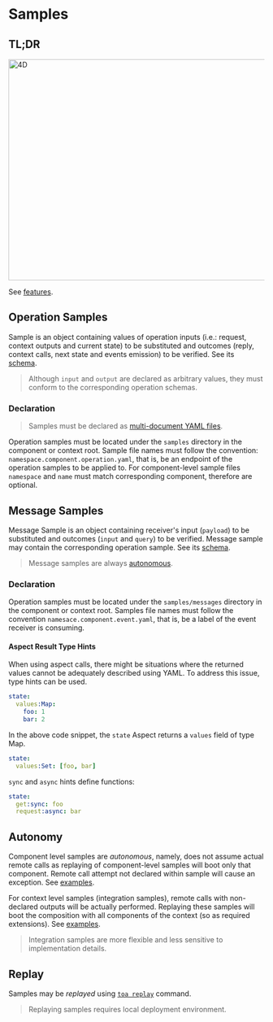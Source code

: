 # Samples

## TL;DR

<a href="https://miro.com/app/board/uXjVOoy0ImU=/?moveToWidget=3458764532091744292&cot=14">
    <picture>
        <source media="(prefers-color-scheme: dark)" srcset="./docs/sampling-dark.jpg">
        <img alt="4D" width="640" height="435" src="./docs/sampling-light.jpg">
    </picture>
</a>

See [features](/features/replay).

## Operation Samples

Sample is an object containing values of operation inputs (i.e.: request, context outputs and
current state) to be substituted and outcomes (reply, context calls, next state and events emission)
to be verified. See its [schema](./src/.replay/.suite/translate/schemas/operation.cos.yaml).

> Although `input` and `output` are declared as arbitrary values, they must conform to the
> corresponding operation schemas.

### Declaration

> Samples must be declared
> as [multi-document YAML files](https://yaml.org/spec/1.2.2/#22-structures).

Operation samples must be located under the `samples` directory in the component or context root.
Sample file names must follow the convention: `namespace.component.operation.yaml`, that is, be an
endpoint of the operation samples to be applied to. For component-level sample files `namespace`
and `name` must match corresponding component, therefore are optional.

## Message Samples

Message Sample is an object containing receiver's input (`payload`) to be substituted and
outcomes (`input` and `query`) to be verified. Message sample may contain the corresponding operation
sample. See its [schema](./src/.replay/.suite/translate/schemas/message.cos.yaml).

> Message samples are always [autonomous](#autonomy).

### Declaration

Operation samples must be located under the `samples/messages` directory in the component or context
root. Samples file names must follow the convention `namesace.component.event.yaml`, that is, be a
label of the event receiver is consuming.

#### Aspect Result Type Hints

When using aspect calls, there might be situations where the returned values cannot be adequately described using YAML.
To address this issue, type hints can be used.

```yaml
state:
  values:Map:
    foo: 1
    bar: 2
```

In the above code snippet, the `state` Aspect returns a `values` field of type Map.

```yaml
state:
  values:Set: [foo, bar]
```

`sync` and `async` hints define functions:

```yaml
state:
  get:sync: foo
  request:async: bar
```

## Autonomy

Component level samples are *autonomous*, namely, does not assume actual remote calls as
replaying of component-level samples will boot only that component. Remote call attempt not declared
within sample will cause an exception.
See [examples](../example/components/math.calculations/samples).

For context level samples (integration samples), remote calls with non-declared outputs will be
actually performed. Replaying these samples will boot the composition with all components of the
context (so as required extensions). See [examples](../example/samples).

> Integration samples are more flexible and less sensitive to implementation details.

## Replay

Samples may be *replayed* using [`toa replay`](/runtime/cli/readme.md#replay) command.

> Replaying samples requires local deployment environment.
